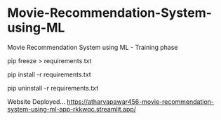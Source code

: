 # Movie-Recommendation-System-using-ML
Movie Recommendation System using ML - Training phase


pip freeze > requirements.txt

pip install -r requirements.txt

pip uninstall -r requirements.txt


Website Deployed...
https://atharvapawar456-movie-recommendation-system-using-ml-app-rkkwqc.streamlit.app/

